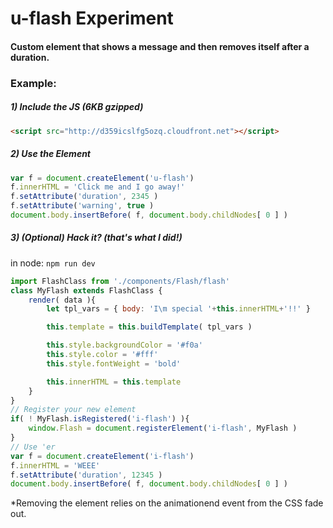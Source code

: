 # u-flash Experiment
#### Custom element that shows a message and then removes itself after a duration.

### Example:
##### 1) Include the JS (6KB gzipped)
```html 
<script src="http://d359icslfg5ozq.cloudfront.net"></script>
```

##### 2) Use the Element
```javascript
var f = document.createElement('u-flash')
f.innerHTML = 'Click me and I go away!'
f.setAttribute('duration', 2345 )
f.setAttribute('warning', true )
document.body.insertBefore( f, document.body.childNodes[ 0 ] )
```

##### 3) (Optional) Hack it? (that's what I did!)
in node: ```npm run dev```
```javascript
import FlashClass from './components/Flash/flash'
class MyFlash extends FlashClass {
    render( data ){
		let tpl_vars = { body: 'I\m special '+this.innerHTML+'!!' }

		this.template = this.buildTemplate( tpl_vars )

		this.style.backgroundColor = '#f0a'
		this.style.color = '#fff'
		this.style.fontWeight = 'bold'

    	this.innerHTML = this.template
    }
}
// Register your new element
if( ! MyFlash.isRegistered('i-flash') ){
	window.Flash = document.registerElement('i-flash', MyFlash )
}
// Use 'er
var f = document.createElement('i-flash')
f.innerHTML = 'WEEE'
f.setAttribute('duration', 12345 )
document.body.insertBefore( f, document.body.childNodes[ 0 ] )
```
*Removing the element relies on the animationend event from the CSS fade out.
